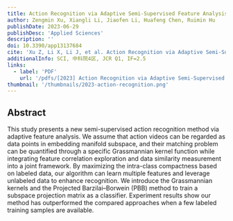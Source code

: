 ```yaml
---
title: Action Recognition via Adaptive Semi-Supervised Feature Analysis
author: Zengmin Xu, Xiangli Li, Jiaofen Li, Huafeng Chen, Ruimin Hu
publishDate: 2023-06-29
publishDesc: 'Applied Sciences'
description: ''
doi: 10.3390/app13137684
cite: 'Xu Z, Li X, Li J, et al. Action Recognition via Adaptive Semi-Supervised Feature Analysis[J]. Applied Sciences, 2023, 13(13): 7684.'
additionalInfo: SCI, 中科院4区, JCR Q1, IF=2.5
links:
  - label: 'PDF'
    url: '/pdfs/[2023] Action Recognition via Adaptive Semi-Supervised Feature Analysis.pdf'
thumbnail: '/thumbnails/2023-action-recognition.png'
---
```


## Abstract

This study presents a new semi-supervised action recognition method via adaptive feature analysis. We assume that action videos can be regarded as data points in embedding manifold subspace, and their matching problem can be quantified through a specific Grassmannian kernel function while integrating feature correlation exploration and data similarity measurement into a joint framework. By maximizing the intra-class compactness based on labeled data, our algorithm can learn multiple features and leverage unlabeled data to enhance recognition. We introduce the Grassmannian kernels and the Projected Barzilai–Borwein (PBB) method to train a subspace projection matrix as a classifier. Experiment results show our method has outperformed the compared approaches when a few labeled training samples are available.
